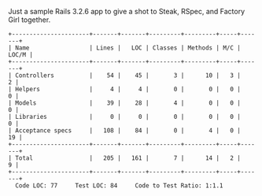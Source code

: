 Just a sample Rails 3.2.6 app to give a shot to Steak, RSpec, and Factory Girl together.

    +----------------------+-------+-------+---------+---------+-----+-------+
    | Name                 | Lines |   LOC | Classes | Methods | M/C | LOC/M |
    +----------------------+-------+-------+---------+---------+-----+-------+
    | Controllers          |    54 |    45 |       3 |      10 |   3 |     2 |
    | Helpers              |     4 |     4 |       0 |       0 |   0 |     0 |
    | Models               |    39 |    28 |       4 |       0 |   0 |     0 |
    | Libraries            |     0 |     0 |       0 |       0 |   0 |     0 |
    | Acceptance specs     |   108 |    84 |       0 |       4 |   0 |    19 |
    +----------------------+-------+-------+---------+---------+-----+-------+
    | Total                |   205 |   161 |       7 |      14 |   2 |     9 |
    +----------------------+-------+-------+---------+---------+-----+-------+
      Code LOC: 77     Test LOC: 84     Code to Test Ratio: 1:1.1